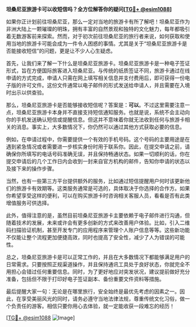 **坦桑尼亚旅游卡可以收短信吗？全方位解答你的疑问[[TG💪+ @esim1088](https://t.me/s/esim1088)]**

如果你正计划前往坦桑尼亚，那么一定对当地的旅游卡有所了解吧！坦桑尼亚作为非洲大陆上一颗璀璨的明珠，拥有丰富的自然景观和独特的文化魅力，每年都吸引着无数游客前来探索。然而，对于初次前往坦桑尼亚的旅行者来说，如何获取和使用当地的旅游卡可能会成为一件令人困惑的事情。尤其是关于“坦桑尼亚旅游卡是否能接收短信”的问题，更是让不少人心生疑虑。

首先，让我们来了解一下什么是坦桑尼亚旅游卡。坦桑尼亚旅游卡是一种电子签证形式，旨在方便国际旅客进入坦桑尼亚。与传统的纸质签证不同，旅游卡通过在线申请的方式完成，申请人只需在网上填写相关信息并支付费用后，即可获得一份电子版的许可文件。这份文件通常以电子邮件的形式发送给申请人，并且需要在入境时出示以供查验。

那么，坦桑尼亚旅游卡是否能够接收短信呢？答案是：**可以**。不过这里需要注意一点，坦桑尼亚旅游卡本身并不直接支持短信通知服务。也就是说，系统不会主动向你的手机发送确认短信或提醒信息。但这并不意味着你就无法收到任何与旅游卡相关的消息。事实上，大多数情况下，你仍然可以通过其他方式获取必要的信息。

例如，在申请过程中，你需要提供一个有效的手机号码。这个号码的主要用途是在遇到紧急情况或者需要进一步核实身份时用于联系你。因此，在提交申请之前，请确保你所填写的电话号码准确无误，并且保持畅通状态。如果一切顺利的话，你在提交申请后的几个工作日内会收到一封来自官方机构的邮件，告知你申请的状态以及接下来的操作步骤。

当然，也有一些第三方平台提供额外的服务，比如通过短信提醒用户何时该更新他们的旅游卡有效期等。这类服务通常是可选的，具体取决于你选择的合作方。如果你希望享受这样的便利，可以在购买旅游卡时咨询相关客服人员，看看是否有此类增值服务可供选择。

此外，值得注意的是，虽然目前坦桑尼亚旅游卡主要依赖于电子邮件进行沟通，但随着技术的发展，未来或许会有更多创新的方式来改善用户体验。比如，引入二维码扫描验证机制，甚至开发专门的应用程序来管理个人账户信息等等。这些新功能不仅能让整个流程更加便捷高效，同时也提高了安全性，减少了人为错误的可能性。

总之，坦桑尼亚旅游卡是可以正常工作的，并且在大多数情况下都能够满足用户的日常需求。只要按照正规渠道操作，并且保持通讯工具处于良好状态，你就完全不用担心会错过任何重要信息。同时，为了更好地应对突发状况，建议提前做好充分准备，包括但不限于打印好电子签证副本、备份重要文件资料等措施。

最后提醒大家一句：无论是在哪里旅行，安全始终是最优先考虑的因素之一。因此，在享受美丽风光的同时，请务必遵守当地法律法规，尊重传统文化习俗，做一个负责任的游客。相信只要你用心去体验，就一定能收获一段难忘的经历！

[[TG💪+ @esim1088](https://t.me/s/esim1088) ![Image](https://i.postimg.cc/4NQfJmqS/Snipaste-2025-05-13-00-14-12.png)]